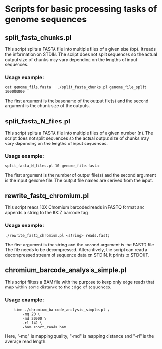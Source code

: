# Scripts for basic processing tasks of genome sequences

## split_fasta_chunks.pl

This script splits a FASTA file into multiple files of a given size (bp). It reads the information on STDIN. The script does not split sequences so the actual output size of chunks may vary depending on the lengths of input sequences.

### Usage example:

    cat genome_file.fasta | ./split_fasta_chunks.pl genome_file_split 100000000

The first argument is the basename of the output file(s) and the second argument is the chunk size of the outputs.

## split_fasta_N_files.pl

This script splits a FASTA file into multiple files of a given number (n). The script does not split sequences so the actual output size of chunks may vary depending on the lengths of input sequences.

### Usage example:

    split_fasta_N_files.pl 10 genome_file.fasta

The first argument is the number of output file(s) and the second argument is the input genome file. The output file names are derived from the input.

## rewrite_fastq_chromium.pl

This script reads 10X Chromium barcoded reads in FASTQ format and appends a string to the BX:Z barcode tag

### Usage example:

    ./rewrite_fastq_chromium.pl <string> reads.fastq

The first argument is the string and the second argument is the FASTQ file. The file needs to be decompressed. Alterantively, the script can read a decompressed stream of sequence data on STDIN. It prints to STDOUT.

## chromium_barcode_analysis_simple.pl

This script filters a BAM file with the purpose to keep only edge reads that map within some distance to the edge of sequences.

### Usage example:

        time ./chromium_barcode_analysis_simple.pl \
            -mq 20 \
            -md 20000 \
            -rl 142 \
            -bam short_reads.bam
Here, "-mq" is mapping quality, "-md" is mapping distance and "-rl" is the average read length.
